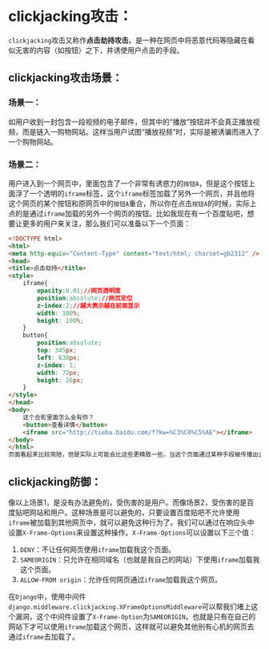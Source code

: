 # clickjacking攻击：

`clickjacking`攻击又称作**点击劫持攻击**。是一种在网页中将恶意代码等隐藏在看似无害的内容（如按钮）之下，并诱使用户点击的手段。

## clickjacking攻击场景：

### 场景一：

如用户收到一封包含一段视频的电子邮件，但其中的“播放”按钮并不会真正播放视频，而是链入一购物网站。这样当用户试图“播放视频”时，实际是被诱骗而进入了一个购物网站。

### 场景二：

用户进入到一个网页中，里面包含了一个非常有诱惑力的`按钮A`，但是这个按钮上面浮了一个透明的`iframe`标签，这个`iframe`标签加载了另外一个网页，并且他将这个网页的某个按钮和原网页中的`按钮A`重合，所以你在点击`按钮A`的时候，实际上点的是通过`iframe`加载的另外一个网页的按钮。比如我现在有一个百度贴吧，想要让更多的用户来关注，那么我们可以准备以下一个页面：

```html
<!DOCTYPE html>
<html>
<meta http-equiv="Content-Type" content="text/html; charset=gb2312" />
<head>
<title>点击劫持</title>
<style>
    iframe{
        opacity:0.01;//网页透明度
        position:absolute;//网页定位
        z-index:2;//越大表示越在前面显示
        width: 100%;
        height: 100%;
    }
    button{
        position:absolute;
        top: 345px;
        left: 630px;
        z-index: 1;
        width: 72px;
        height: 26px;
    }
</style>
</head>
<body>
    这个合影里面怎么会有你？
    <button>查看详情</button>
    <iframe src="http://tieba.baidu.com/f?kw=%C3%C0%C5%AE"></iframe>
</body>
</html>
页面看起来比较简陋，但是实际上可能会比这些更精致一些。当这个页面通过某种手段被传播出去后，用户如果点击了“查看详情”，实际上点击到的是关注的按钮，这样就可以增加了一个粉丝。
```

## clickjacking防御：

像以上场景1，是没有办法避免的，受伤害的是用户。而像场景2，受伤害的是百度贴吧网站和用户。这种场景是可以避免的，只要设置百度贴吧不允许使用`iframe`被加载到其他网页中，就可以避免这种行为了。我们可以通过在响应头中设置`X-Frame-Options`来设置这种操作。`X-Frame-Options`可以设置以下三个值：

1. `DENY`：不让任何网页使用`iframe`加载我这个页面。
2. `SAMEORIGIN`：只允许在相同域名（也就是我自己的网站）下使用`iframe`加载我这个页面。
3. `ALLOW-FROM origin`：允许任何网页通过`iframe`加载我这个网页。

在`Django`中，使用中间件`django.middleware.clickjacking.XFrameOptionsMiddleware`可以帮我们堵上这个漏洞，这个中间件设置了`X-Frame-Option`为`SAMEORIGIN`，也就是只有在自己的网站下才可以使用`iframe`加载这个网页，这样就可以避免其他别有心机的网页去通过`iframe`去加载了。